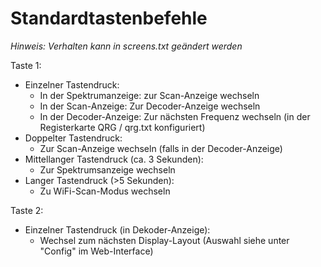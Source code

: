 # Standardtastenbefehle

_Hinweis: Verhalten kann in screens.txt geändert werden_

Taste 1:
* Einzelner Tastendruck:
  * In der Spektrumanzeige: zur Scan-Anzeige wechseln
  * In der Scan-Anzeige: Zur Decoder-Anzeige wechseln
  * In der Decoder-Anzeige: Zur nächsten Frequenz wechseln (in der Registerkarte QRG / qrg.txt konfiguriert)
* Doppelter Tastendruck:
  * Zur Scan-Anzeige wechseln (falls in der Decoder-Anzeige)
* Mittellanger Tastendruck (ca. 3 Sekunden):
  * Zur Spektrumsanzeige wechseln
* Langer Tastendruck (>5 Sekunden):
  * Zu WiFi-Scan-Modus wechseln

Taste 2:
* Einzelner Tastendruck (in Dekoder-Anzeige):
  * Wechsel zum nächsten Display-Layout (Auswahl siehe unter "Config" im Web-Interface)
